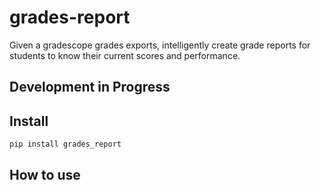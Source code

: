 # grades-report

<!-- WARNING: THIS FILE WAS AUTOGENERATED! DO NOT EDIT! -->

Given a gradescope grades exports, intelligently create grade reports
for students to know their current scores and performance.

## Development in Progress

## Install

``` sh
pip install grades_report
```

## How to use

